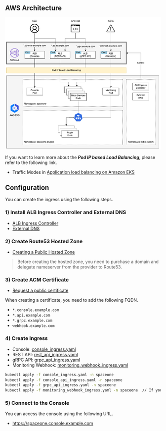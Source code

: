 ## AWS Architecture
![AWS Architecture](../images/aws_architecture.png)

If you want to learn more about the **_Pod IP based Load Balancing_**, please refer to the following link.
- Traffic Modes in [Application load balancing on Amazon EKS](https://docs.aws.amazon.com/eks/latest/userguide/alb-ingress.html) 

## Configuration
You can create the ingress using the following steps.

### 1) Install ALB Ingress Controller and External DNS  
- [ALB Ingress Controller](https://kubernetes-sigs.github.io/aws-alb-ingress-controller/)
- [External DNS](https://github.com/kubernetes-sigs/external-dns)
  
### 2) Create Route53 Hosted Zone
- [Creating a Public Hosted Zone](https://docs.aws.amazon.com/Route53/latest/DeveloperGuide/CreatingHostedZone.html)

> Before creating the hosted zone, you need to purchase a domain and delegate nameserver from the provider to Route53. 

### 3) Create ACM Certificate
- [Request a public certificate](https://docs.aws.amazon.com/acm/latest/userguide/gs-acm-request-public.html)

When creating a certificate, you need to add the following FQDN.
- `*.console.example.com`
- `*.api.example.com`
- `*.grpc.example.com`
- `webhook.example.com`

### 4) Create Ingress
- Console: [console_ingress.yaml](../../examples/ingress/aws/console_ingress.yaml)
- REST API: [rest_api_ingress.yaml](../../examples/ingress/aws/rest_api_ingress.yaml)
- gRPC API: [grpc_api_ingress.yaml](../../examples/ingress/aws/grpc_api_ingress.yaml)
- Monitoring Webhook: [monitoring_webhook_ingress.yaml](../../examples/ingress/aws/monitoring_webhook_ingress.yaml)

```bash
kubectl apply -f console_ingress.yaml -n spaceone
kubectl apply -f console_api_ingress.yaml -n spaceone
kubectl apply -f grpc_api_ingress.yaml -n spaceone
kubectl apply -f monitoring_webhook_ingress.yaml -n spaceone  // If you want to enable monitoring webhook, apply this.
```

### 5) Connect to the Console
You can access the console using the following URL.
- https://spaceone.console.example.com